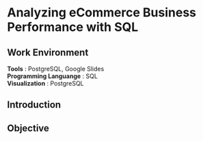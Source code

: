 # Analyzing eCommerce Business Performance with SQL
## Work Environment
**Tools** : PostgreSQL, Google Slides<br>
**Programming Languange** : SQL<br>
**Visualization** : PostgreSQL
## Introduction
## Objective
